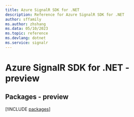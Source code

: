 ```yaml
---
title: Azure SignalR SDK for .NET
description: Reference for Azure SignalR SDK for .NET
author: sffamily
ms.author: zhshang
ms.data: 05/10/2023
ms.topic: reference
ms.devlang: dotnet
ms.service: signalr
---
```

# Azure SignalR SDK for .NET - preview
## Packages - preview
[!INCLUDE [packages](signalr-index.md)]